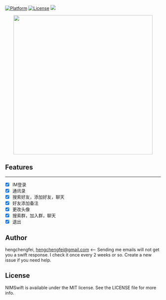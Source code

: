 [![Platform](https://img.shields.io/cocoapods/p/JTAppleCalendar.svg?style=flat)](http://cocoapods.org/pods/JTAppleCalendar) [![License](https://img.shields.io/cocoapods/l/JTAppleCalendar.svg?style=flat)](http://cocoapods.org/pods/JTAppleCalendar) [![](https://www.paypalobjects.com/webstatic/en_US/btn/btn_donate_74x21.png)](https://github.com/patchthecode/JTAppleCalendar/wiki/Support)

<p align="center">
   <a href="https://github.com/netease-app/NIMSwift/blob/master/screenshot.gif">
      <img src="https://github.com/netease-app/NIMSwift/blob/master/screenshot.gif" height="450">
   </a>
</p>

## Features
---

- [x] IM登录
- [x] 通讯录
- [x] 搜索好友，添加好友，聊天
- [x] 好友添加备注
- [x] 更改头像
- [x] 搜索群，加入群，聊天
- [x] 退出

## Author

hengchengfei, hengchengfei@gmail.com <-- Sending me emails will not get you a swift response. I check it once every 2 weeks or so. Create a new issue if you need help.

## License

NIMSwift is available under the MIT license. See the LICENSE file for more info.
